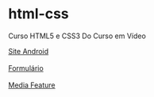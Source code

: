 # html-css
 Curso HTML5 e CSS3 Do Curso em Vídeo

 <a href="https://lucianorb19.github.io/html-css/exercícios/10_desafio_eu/android.html">Site Android
 </a>
 <br>
 <br>
 <a href="https://lucianorb19.github.io/html-css/exercícios/modulo04/ex025/form001.html">Formulário
 </a>
 <br>
 <br>
 <a href="https://lucianorb19.github.io/html-css/exercícios/modulo04/ex026/mediaquery02/index.html">Media Feature
 </a>
 <br>
 <br>

 

 
